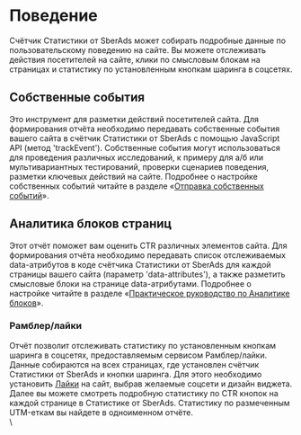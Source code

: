 # Поведение

Счётчик Статистики от SberAds может собирать подробные данные по пользовательскому поведению на сайте. Вы можете отслеживать действия посетителей на сайте, клики по смысловым блокам на страницах и статистику по установленным кнопкам шаринга в соцсетях.

## Собственные события

Это инструмент для разметки действий посетителей сайта. Для формирования отчёта необходимо передавать собственные события вашего сайта в счётчик Статистики от SberAds с помощью JavaScript API (метод 'trackEvent'). Собственные события могут использоваться для проведения различных исследований, к примеру для а/б или мультивариантных тестирований, проверки сценариев поведения, разметки ключевых действий на сайте. Подробнее о настройке собственных событий читайте в разделе «[Отправка собственных событий](https://stat-sberads.gitbook.io/documentation/nastroika-sbora-i-otpravki-dannykh/veb-schyotchik/metody-po-rabote-s-schyotchikom-top-100/otpravka-sobstvennykh-sobytii)».

## Аналитика блоков страниц

Этот отчёт поможет вам оценить CTR различных элементов сайта. Для формирования отчёта необходимо передавать список отслеживаемых data-атрибутов в коде счётчика Статистики от SberAds для каждой страницы вашего сайта (параметр 'data-attributes'), а также разметить смысловые блоки на странице data-атрибутами. Подробнее о настройке читайте в разделе «[Практическое руководство по Аналитике блоков](https://stat-sberads.gitbook.io/documentation/prakticheskie-primery-i-ispolzovanie-cook-book/prakticheskoe-rukovodstvo-po-analitike-blokov)».

### Рамблер/лайки

Отчёт позволит отслеживать статистику по установленным кнопкам шаринга в соцсетях, предоставляемым сервисом Рамблер/лайки. Данные собираются на всех страницах, где установлен счётчик Статистики от SberAds и кнопки шаринга. Для этого необходимо установить [Лайки](https://developers.rambler.ru/likes/#/show/slide/1) на сайт, выбрав желаемые соцсети и дизайн виджета. Далее вы можете смотреть подробную статистику по CTR кнопок на каждой странице в Статистике от SberAds.  Статистику по размеченным UTM-еткам вы найдете в одноименном отчёте.\
\
